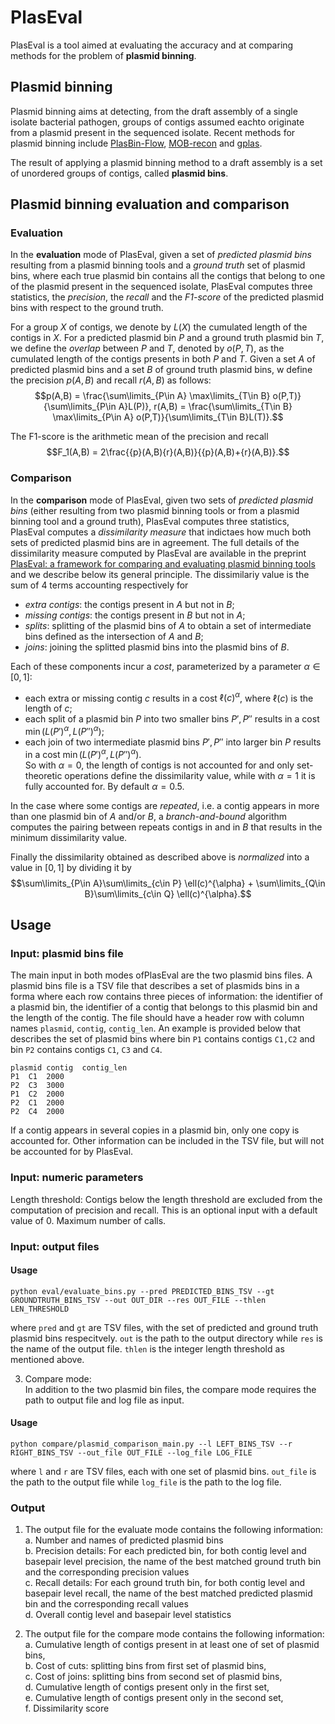 # PlasEval

PlasEval is a tool aimed at evaluating the accuracy and at comparing methods for the problem of **plasmid binning**.

## Plasmid binning

Plasmid binning aims at detecting, from the draft assembly of a single isolate bacterial pathogen, groups of contigs assumed eachto originate from a plasmid present in the sequenced isolate. Recent methods for plasmid binning include <a href="https://github.com/cchauve/PlasBin-flow">PlasBin-Flow</a>, <a href="https://github.com/phac-nml/mob-suite">MOB-recon</a> and <a href="https://gitlab.com/sirarredondo/gplas">gplas</a>.

The result of applying a plasmid binning method to a draft assembly is a set of unordered groups of contigs, called **plasmid bins**.

## Plasmid binning evaluation and comparison

### Evaluation
In the **evaluation** mode of PlasEval, given a set of *predicted plasmid bins* resulting from a plasmid binning tools and a *ground truth* set of plasmid bins, where each true plasmid bin contains all the contigs that belong to one of the plasmid present in the sequenced isolate, PlasEval computes three statistics, the *precision*, the *recall* and the *F1-score* of the predicted plasmid bins with respect to the ground truth.

For a group $X$ of contigs, we denote by $L(X)$ the cumulated length of the contigs in $X$. 
For a predicted plasmid bin $P$ and a ground truth plasmid bin $T$, we define the *overlap* between $P$ and $T$, denoted by $o(P,T)$, as the cumulated length of the contigs presents in both $P$ and $T$.
Given a set $A$ of predicted plasmid bins and a set $B$ of ground truth plasmid bins, w define the precision $p(A,B)$ and recall $r(A,B)$ as follows:
$$p(A,B) = \frac{\sum\limits_{P\in A} \max\limits_{T\in B} o(P,T)}{\sum\limits_{P\in A}L(P)}, r(A,B) = \frac{\sum\limits_{T\in B} \max\limits_{P\in A} o(P,T)}{\sum\limits_{T\in B}L(T)}.$$  

The F1-score is the arithmetic mean of the precision and recall
$$F_1(A,B) = 2\frac{{p}(A,B){r}(A,B)}{{p}(A,B)+{r}(A,B)}.$$  

### Comparison
In the **comparison** mode of PlasEval, given two sets of *predicted plasmid bins* (either resulting from two plasmid binning tools or from a plasmid binning tool and a ground truth), PlasEval computes three statistics, PlasEval computes a *dissimilarity measure* that indictaes how much both sets of predicted plasmid bins are in agreement. 
The full details of the dissimilarity measure computed by PlasEval are available in the preprint <a href="">PlasEval: a framework for comparing and evaluating plasmid binning tools</a> and we describe below its general principle.
The dissimilariy value is the sum of 4 terms accounting respectively for
- *extra contigs*: the contigs present in $A$ but not in $B$;
- *missing contigs*: the contigs present in $B$ but not in $A$;
- *splits*: splitting of the plasmid bins of $A$ to obtain a set of intermediate bins defined as the intersection of $A$ and $B$;
- *joins*: joining the splitted plasmid bins into the plasmid bins of $B$.

Each of these components incur a *cost*, parameterized by a parameter $\alpha \in [0,1]$:
- each extra or missing contig $c$ results in a cost $\ell(c)^\alpha$, where $\ell(c)$ is the length of $c$;
- each split of a plasmid bin $P$ into two smaller bins $P',P''$ results in a cost $\min(L(P')^\alpha,L(P'')^\alpha)$;
- each join of two intermediate plasmid bins $P',P''$ into  larger bin $P$ results in a cost $\min(L(P')^\alpha,L(P'')^\alpha)$.  
So with $\alpha=0$, the length of contigs is not accounted for and only set-theoretic operations define the dissimilarity value, while with $\alpha=1$ it is fully accounted for.
By default $\alpha=0.5$.

In the case where some contigs are *repeated*, i.e. a contig appears in more than one plasmid bin of $A$ and/or $B$, a *branch-and-bound* algorithm computes the pairing between repeats contigs in and in $B$ that results in the minimum dissimilarity value.

Finally the dissimilarity obtained as described above is *normalized* into a value in $[0,1]$ by dividing it by 
$$\sum\limits_{P\in A}\sum\limits_{c\in P} \ell(c)^{\alpha} + \sum\limits_{Q\in B}\sum\limits_{c\in Q} \ell(c)^{\alpha}.$$
  
## Usage

### Input: plasmid bins file

The main input in both modes ofPlasEval are the two plasmid bins files. 
A plasmid bins file is a TSV file that describes a set of plasmids bins in a forma where each row contains three pieces of information: the identifier of a plasmid bin, the identifier of a contig that belongs to this plasmid bin and the length of the contig.
The file should have a header row with column names `plasmid`, `contig`, `contig_len`. 
An example is provided below that describes the set of plasmid bins where bin `P1` contains contigs `C1,C2` and bin `P2` contains contigs `C1`, `C3` and `C4`.
```
plasmid	contig 	contig_len
P1	C1 	2000
P2	C3 	3000
P1	C2 	2000
P2	C1	2000
P2	C4	2000
```

If a contig appears in several copies in a plasmid bin, only one copy is accounted for.
Other information can be included in the TSV file, but will not be accounted for by PlasEval.

### Input: numeric parameters

Length threshold: Contigs below the length threshold are excluded from the computation of precision and recall. This is an optional input with a default value of 0. 
Maximum number of calls.

### Input: output files

#### Usage
```
python eval/evaluate_bins.py --pred PREDICTED_BINS_TSV --gt GROUNDTRUTH_BINS_TSV --out OUT_DIR --res OUT_FILE --thlen LEN_THRESHOLD
```
where `pred` and `gt` are TSV files, with the set of predicted and ground truth plasmid bins respecitvely. `out` is the path to the output directory while `res` is the name of the output file. `thlen` is the integer length threshold as mentioned above.

3. Compare mode: <br/>
In addition to the two plasmid bin files, the compare mode requires the path to output file and log file as input.

#### Usage
```
python compare/plasmid_comparison_main.py --l LEFT_BINS_TSV --r RIGHT_BINS_TSV --out_file OUT_FILE --log_file LOG_FILE
```
where `l` and `r` are TSV files, each with one set of plasmid bins. `out_file` is the path to the output file while `log_file` is the path to the log file.

### Output
1. The output file for the evaluate mode contains the following information:<br/>
	a. Number and names of predicted plasmid bins <br/>
	b. Precision details: For each predicted bin, for both contig level and basepair level precision, the name of the best matched ground truth bin and the corresponding precision values <br/> 
	c. Recall details: For each ground truth bin, for both contig level and basepair level recall, the name of the best matched predicted plasmid bin and the corresponding recall values <br/> 
	d. Overall contig level and basepair level statistics

2. The output file for the compare mode contains the following information:<br/>
	a. Cumulative length of contigs present in at least one of set of plasmid bins,<br/>
	b. Cost of cuts: splitting bins from first set of plasmid bins,<br/>
	c. Cost of joins: splitting bins from second set of plasmid bins,<br/>
	d. Cumulative length of contigs present only in the first set,<br/>
	e. Cumulative length of contigs present only in the second set,<br/>
	f. Dissimilarity score
